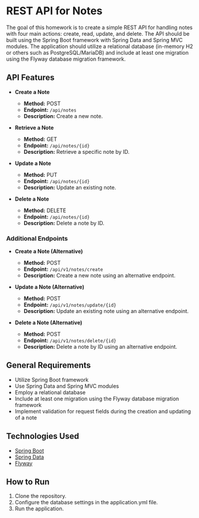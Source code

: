 # REST API for Notes

The goal of this homework is to create a simple REST API for handling notes with four main actions: create, read, 
update, and delete. The API should be built using the Spring Boot framework with Spring Data and Spring MVC modules. 
The application should utilize a relational database (in-memory H2 or others such as PostgreSQL/MariaDB) and include 
at least one migration using the Flyway database migration framework.

## API Features

- **Create a Note**
  - **Method:** POST
  - **Endpoint:** `/api/notes`
  - **Description:** Create a new note.

- **Retrieve a Note**
  - **Method:** GET
  - **Endpoint:** `/api/notes/{id}`
  - **Description:** Retrieve a specific note by ID.

- **Update a Note**
  - **Method:** PUT
  - **Endpoint:** `/api/notes/{id}`
  - **Description:** Update an existing note.

- **Delete a Note**
  - **Method:** DELETE
  - **Endpoint:** `/api/notes/{id}`
  - **Description:** Delete a note by ID.

### Additional Endpoints

- **Create a Note (Alternative)**
  - **Method:** POST
  - **Endpoint:** `/api/v1/notes/create`
  - **Description:** Create a new note using an alternative endpoint.

- **Update a Note (Alternative)**
  - **Method:** POST
  - **Endpoint:** `/api/v1/notes/update/{id}`
  - **Description:** Update an existing note using an alternative endpoint.

- **Delete a Note (Alternative)**
  - **Method:** POST
  - **Endpoint:** `/api/v1/notes/delete/{id}`
  - **Description:** Delete a note by ID using an alternative endpoint.

## General Requirements

- Utilize Spring Boot framework
- Use Spring Data and Spring MVC modules
- Employ a relational database
- Include at least one migration using the Flyway database migration framework
- Implement validation for request fields during the creation and updating of a note

## Technologies Used

- [Spring Boot](https://spring.io/projects/spring-boot/)
- [Spring Data](https://spring.io/projects/spring-data/)
- [Flyway](https://flywaydb.org/)

## How to Run

1. Clone the repository.
2. Configure the database settings in the application.yml file.
3. Run the application.